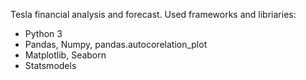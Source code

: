 Tesla financial analysis and forecast.
Used frameworks and libriaries:
 - Python 3
 - Pandas, Numpy, pandas.autocorelation_plot
 - Matplotlib, Seaborn
 - Statsmodels
 
